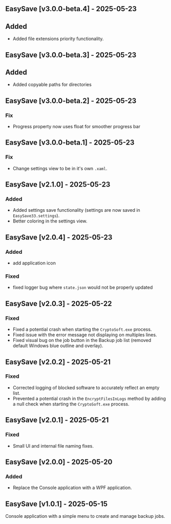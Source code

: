 ## EasySave [v3.0.0-beta.4] - 2025-05-23

## Added
- Added file extensions priority functionality.

## EasySave [v3.0.0-beta.3] - 2025-05-23

## Added
- Added copyable paths for directories

## EasySave [v3.0.0-beta.2] - 2025-05-23

### Fix
- Progress property now uses float for smoother progress bar

## EasySave [v3.0.0-beta.1] - 2025-05-23

### Fix
- Change settings view to be in it's own `.xaml`.

## EasySave [v2.1.0] - 2025-05-23

### Added
- Added settings save functionality (settings are now saved in `EasySave33.settings`).
- Better coloring in the settings view.

## EasySave [v2.0.4] - 2025-05-23

### Added
- add application icon
### Fixed
- fixed logger bug where `state.json` would not be properly updated

## EasySave [v2.0.3] - 2025-05-22

### Fixed
- Fixed a potential crash when starting the `CryptoSoft.exe` process.
- Fixed issue with the error message not displaying on multiples lines.
- Fixed visual bug on the job button in the Backup job list (removed default Windows blue outline and overlay).

## EasySave [v2.0.2] - 2025-05-21

### Fixed
- Corrected logging of blocked software to accurately reflect an empty list.
- Prevented a potential crash in the `EncryptFilesInLogs` method by adding a null check when starting the `CryptoSoft.exe` process.

## EasySave [v2.0.1] - 2025-05-21

### Fixed
- Small UI and internal file naming fixes.

## EasySave [v2.0.0] - 2025-05-20

### Added
- Replace the Console application with a WPF application.

## EasySave [v1.0.1] - 2025-05-15

Console application with a simple menu to create and manage backup jobs.